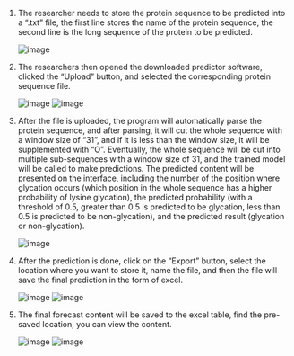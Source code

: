 1. The researcher needs to store the protein sequence to be predicted into a “.txt” file, the first line stores the name of the protein sequence, the second line is the long sequence of the protein to be predicted.
   
   ![image](https://github.com/tomatodyk/Glycation-predictor/assets/107628699/d385a2f0-2e4b-40d4-863f-a348d8f83f3d)
2. The researchers then opened the downloaded predictor software, clicked the “Upload” button, and selected the corresponding protein sequence file.
   
   ![image](https://github.com/tomatodyk/Glycation-predictor/assets/107628699/a4509a20-d256-4679-baa5-daee5d0308ee)
   ![image](https://github.com/tomatodyk/Glycation-predictor/assets/107628699/ad0ed15b-3a1c-4442-a62d-d6649d3b7b02)
3. After the file is uploaded, the program will automatically parse the protein sequence, and after parsing, it will cut the whole sequence with a window size of “31”, and if it is less than the window size, it will be supplemented with “O”. Eventually, the whole sequence will be cut into multiple sub-sequences with a window size of 31, and the trained model will be called to make predictions. The predicted content will be presented on the interface, including the number of the position where glycation occurs (which position in the whole sequence has a higher probability of lysine glycation), the predicted probability (with a threshold of 0.5, greater than 0.5 is predicted to be glycation, less than 0.5 is predicted to be non-glycation), and the predicted result (glycation or non-glycation).

   ![image](https://github.com/tomatodyk/Glycation-predictor/assets/107628699/29e6ddbc-245e-441b-9927-56c781b895ef)
4. After the prediction is done, click on the “Export” button, select the location where you want to store it, name the file, and then the file will save the final prediction in the form of excel.

   ![image](https://github.com/tomatodyk/Glycation-predictor/assets/107628699/14a9f231-8f67-4d5a-a02a-1baf5a912a64)
   ![image](https://github.com/tomatodyk/Glycation-predictor/assets/107628699/e7f86326-3b94-4c7d-b408-c103cfb1f80b)
5. The final forecast content will be saved to the excel table, find the pre-saved location, you can view the content.

   ![image](https://github.com/tomatodyk/Glycation-predictor/assets/107628699/013f8682-bb5e-4390-b685-135f054bb0f7)
   ![image](https://github.com/tomatodyk/Glycation-predictor/assets/107628699/841da00b-940e-4f34-980b-2816703f08e1)







